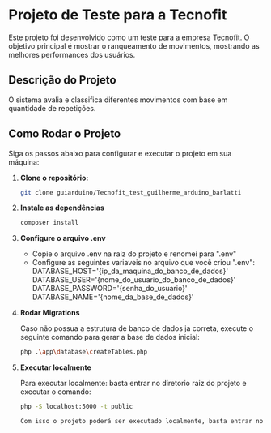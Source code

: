 # Projeto de Teste para a Tecnofit

Este projeto foi desenvolvido como um teste para a empresa Tecnofit. 
O objetivo principal é mostrar o ranqueamento de movimentos, mostrando as melhores performances dos usuários.

## Descrição do Projeto

O sistema avalia e classifica diferentes movimentos com base em quantidade de repetições.

## Como Rodar o Projeto

Siga os passos abaixo para configurar e executar o projeto em sua máquina:

1. **Clone o repositório:**

   ```bash
   git clone guiarduino/Tecnofit_test_guilherme_arduino_barlatti

2. **Instale as dependências**

   ```bash
   composer install

3. **Configure o arquivo .env**

   - Copie o arquivo .env na raiz do projeto e renomei para ".env"
   - Configure as seguintes variaveis no arquivo que você criou ".env":
        DATABASE_HOST='{ip_da_maquina_do_banco_de_dados}'
        DATABASE_USER='{nome_do_usuario_do_banco_de_dados}'
        DATABASE_PASSWORD='{senha_do_usuario}'
        DATABASE_NAME='{nome_da_base_de_dados}'

4. **Rodar Migrations**

   Caso não possua a estrutura de banco de dados ja correta, execute o seguinte comando para gerar a base de dados inicial:
   ```bash
   php .\app\database\createTables.php

5. **Executar localmente**

   Para executar localmente: basta entrar no diretorio raiz do projeto e executar o comando:
   ```bash
   php -S localhost:5000 -t public

   Com isso o projeto poderá ser executado localmente, basta entrar no navegador e acessar a url: "http://localhost:5000/"